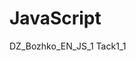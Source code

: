 # JavaScript
DZ_Bozhko_EN_JS_1
Tack1_1

<!DOCTYPE html>
<html lang="en">
<head>
  <meta charset="UTF-8">
  <title>Homework</title>
</head>
<body>
<!--
Обязательное задание.

Необходимо пользователя попросить ввести температуру в градусах Цельсия,
преобразовать введенное пользователем значение в соответствующую температуру
в градусах по Фаренгейту и вывести в alert сообщение с текстом:
"Цельсий: {C}, Фаренгейт: {F}"
Где вместо {C} и {F} должны быть подставлены соответствующие значения, которые
были получены ранее.
Формула перевода градусов Цельсия в градусы Фаренгейта:
градусы Фаренгейта = (9 / 5) * градусы Цельсия + 32

Уточнение: пользователь всегда вводит корректное число.
-->
<script>
  "use strict";

  var c = prompt ("Пожалуйста,введите температуру в градусах Цельсия");  
  var f = 9/5 * c + 32;
  
  alert ("Цельсий:  " + c + "  Фаренгейт:  " + f);
  
</script>
</body>
</html>

task1_2
<!DOCTYPE html>
<html lang="en">
<head>
  <meta charset="UTF-8">
  <title>Homework</title>
</head>
<body>
<!--
Обязательное задание.

Необходимо создать переменную name, записать в эту переменную свое имя.
Необходимо также создать переменную admin и присвоить этой переменной значение
из переменной name.
Вывести значение переменной admin в консоль.
-->
<script>
  "use strict";

  var name = prompt ("Пожалуйста, введите свое имя");
  var admin = name;
  alert (admin);

</script>
</body>
</html>


task1_3


<!DOCTYPE html>
<html lang="en">
<head>
  <meta charset="UTF-8">
  <title>Homework</title>
</head>
<body>
<!--
Обязательное задание.

Необходимо вывести в консоль значения выражений:
10 + 10 + "10"
10 + "10" + 10
10 + 10 + +"10"
10 / -""
10 / +"2,5"
В этих выражениях нет опечаток, вам их нужно скопировать и вывести в консоль.

Над каждым выводом в консоль необходимо объяснить почему мы получаем такой
результат.

Объяснения пишите в таком формате:
/*
1. 4 умножаем на 2 получаем 8.
2. 3 минус 8 получаем -5.
3. С помощью console.log выводим число -5 в консоль.
*/
console.log(3 - 4 * 2);
-->
<script>
  "use strict";

  /*
  1. 10 + 10 + "10", получается 30. т.к. первое значение являются числовыми, поэтому третье значение считатся как числовое
  2. 10 + "10" + 10, получаеся 30. первое значение являются числовыми, поэтому второе значение считатся как числовое
  3. 10 + 10 ++ 10, получаеся 30. ++ ссчитается как сложение чисел
  4. 10 / -"", считается как деление на нуль, делить на ноль нельзя
  5. 10 / + "2,5", получается 0,4. 10 делим на 2,5 получаем 4. Далее 4 делим 10 получаем 0,4
</script>
</body>
</html>
